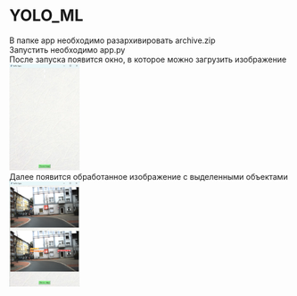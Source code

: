 # YOLO_ML

В папке app необходимо разархивировать archive.zip \
Запустить необходимо app.py \
После запуска появится окно, в которое можно загрузить изображение \
<img src="images/app1.png" width=25% height=25%>\
Далее появится обработанное изображение с выделенными объектами \
<img src="images/app2.png" width=25% height=25%>
